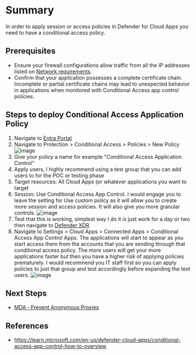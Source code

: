 # Summary
In order to apply session or access policies in Defender for Cloud Apps you need to have a conditional access policy.

## Prerequisites
* Ensure your firewall configurations allow traffic from all the IP addresses listed on [Network requirements](https://learn.microsoft.com/en-us/defender-cloud-apps/network-requirements).
* Confirm that your application possesses a complete certificate chain. Incomplete or partial certificate chains may lead to unexpected behavior in applications when monitored with Conditional Access app control policies.

## Steps to deploy Conditional Access Application Policy

1. Navigate to [Entra Portal](https://entra.microsoft.com/)
2. Navigate to Protection > Conditional Access > Policies > New Policy
![image](https://github.com/user-attachments/assets/dd2d43de-ae3f-4344-8061-6b442683a9eb)
3. Give your policy a name for example "Conditional Access Application Control"
4. Apply users, I highly recommend using a test group that you can add users to for the POC or testing phase
5. Target resources: All Cloud Apps (or whatever applications you want to target
6. Session: Use Conditional Access App Control. I would engage you to leave the setting for Use custom policy as it will allow you to create more session and access policies. It will also give you more granular controls.
![image](https://github.com/user-attachments/assets/181492d1-414f-4232-907f-79bf38ff4550)
7. Test that this is working, simplest way I do it is just work for a day or two then navigate to [Defender XDR](https://security.microsoft.com)
8. Navigate to Settings > Cloud Apps > Connected Apps > Conditional Access App Control Apps. The applications will start to appear as you start access them from the accounts that you are sending through that conditional access policy. The more users will get your more applications faster but then you have a higher risk of applying policies prematurely. I would recommend you IT staff first so you can apply policies to just that group and test accordingly before expanding the test users.
![image](https://github.com/user-attachments/assets/1cd026b4-08c6-4d3f-afa3-7f2f8ec47a19)

## Next Steps
* [MDA ‐ Prevent Anonymous Proxies](https://github.com/mattnovitsch/M365/wiki/MDA-%E2%80%90-Prevent-Anonymous-Proxies)

## References
* https://learn.microsoft.com/en-us/defender-cloud-apps/conditional-access-app-control-how-to-overview